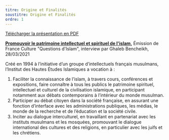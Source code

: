 ```yaml
---
titre: Origine et Finalités
soustitre: Origine et Finalités
ordre: 1
---
```

<a href=https://res.cloudinary.com/genesi-communication-design/image/upload/v1681905226/Pre%CC%81sentation_IHEI-min_fwdljv.pdf>Télécharger la présentation en PDF</a>

**[Promouvoir le patrimoine intellectuel et spirituel de l'islam](https://www.franceculture.fr/emissions/questions-dislam/linstitut-des-hautes-etudes-islamiques),** Émission de France Culture "Questions d'Islam", interview par Ghaleb Bencheikh, 28/03/2021

Créé en 1994 à l’initiative d’un groupe d’intellectuels français musulmans, l’Institut des Hautes Études Islamiques a vocation à&nbsp;:

1. Faciliter la connaissance de l’islam, à travers cours, conférences et expositions, faire connaître à tous les publics le patrimoine spirituel, intellectuel et culturel de la civilisation islamique, en participant notamment aux débats contemporains à l’intérieur du monde musulman.
2. Participer au débat citoyen dans la société française, en assurant une fonction d’interface avec les administrations publiques, les médias, le monde de la recherche et de l’éducation et la société civile.
3. Inciter au dialogue interculturel, en travaillant en partenariat avec les instituts musulmans et les mosquées, promouvant le dialogue international des cultures et des religions, en particulier avec les juifs et les chrétiens.